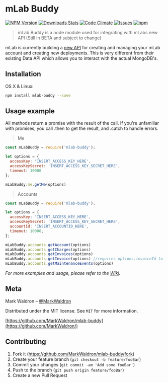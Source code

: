 # mLab Buddy
[![NPM Version][npm-image]][npm-url]
[![Downloads Stats][npm-downloads]][npm-url]
[![Code Climate](https://codeclimate.com/github/MarkWaldron/mlab-buddy.png)](https://codeclimate.com/github/MarkWaldron/mlab-buddy)
[![Issues](https://img.shields.io/codeclimate/issues/github/MarkWaldron/mlab-buddy.svg)](https://github.com/MarkWaldron/mlab-buddy/issues)
[![npm](https://img.shields.io/npm/l/express.svg)](https://github.com/MarkWaldron/mlab-buddy)

> mLab Buddy is a node module used for integrating with mLabs new API (Still in BETA and subject to change)



mLab is currently building a [new API][api] for creating and managing your mLab account and creating new deployments. This is very different from their existing Data API which allows you to interact with the actual MongoDB's.

<!-- ![](header.png) -->

## Installation

OS X & Linux:

```sh
npm install mlab-buddy --save
```

## Usage example
All methods return a promise with the result of the call.
If you're unfamiliar with promises, you call .then to get the result, and .catch to handle errors.

> Me

```JavaScript
const mLabBuddy = require('mlab-buddy');

let options = {
  accessKey: 'INSERT_ACCESS_KEY_HERE',
  accessKeySecret: 'INSERT_ACCESS_KEY_SECRET_HERE',
  timeout: 10000
};

mLabBuddy.me.getMe(options)
```

> Accounts

```JavaScript
const mLabBuddy = require('mlab-buddy');

let options = {
  accessKey: 'INSERT_ACCESS_KEY_HERE',
  accessKeySecret: 'INSERT_ACCESS_KEY_SECRET_HERE',
  accountId: 'INSERT_ACCOUNTID_HERE',
  timeout: 10000,
};

mLabBuddy.accounts.getAccount(options)
mLabBuddy.accounts.getCharges(options)
mLabBuddy.accounts.getInvoices(options)
mLabBuddy.accounts.getInvoice(options) //requires options.invoiceId to be set with a valid invoice id
mLabBuddy.accounts.getMaintenanceEvents(options)

```

_For more examples and usage, please refer to the [Wiki][wiki]._

## Meta

Mark Waldron – [@MarkWaldron](https://twitter.com/MarkWaldron)

Distributed under the MIT license. See ``MIT`` for more information.

[https://github.com/MarkWaldron/mlab-buddy](https://github.com/MarkWaldron/)

## Contributing

1. Fork it (<https://github.com/MarkWaldron/mlab-buddy/fork>)
2. Create your feature branch (`git checkout -b feature/fooBar`)
3. Commit your changes (`git commit -am 'Add some fooBar'`)
4. Push to the branch (`git push origin feature/fooBar`)
5. Create a new Pull Request

<!-- Markdown link & img dfn's -->
[npm-image]: https://img.shields.io/npm/v/mlab-buddy.svg?style=flat-square
[npm-url]: https://npmjs.org/package/mlab-buddy
[npm-downloads]: https://img.shields.io/npm/dm/mlab-buddy.svg?style=flat-square
[wiki]: https://github.com/MarkWaldron/mlab-buddy/wiki
[api]: https://v1.api.mlab.com/docs/
